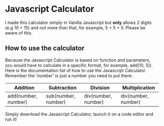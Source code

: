# Javascript Calculator
I made this calculator simply in Vanilla Javascript but **only** allows 2 digits (e.g 10 + 15) and not more than that, for example, 5 + 5 + 5. Please be aware of this.

## How to use the calculator
Because the Javascript Calculator is based on function and parameters, you would have to calculate in a specific format, for example, add(10, 5)). Here is the documentation list of how to use the Javascript Calculator. Remember the 'number' is just a number you need to put there:

| Addition | Subtraction | Division | Multiplication |
| ----------- | ----------- | ----------- | ----------- |
| add(number, number) | sub(number, number) | div(number, number) | div(number, number) |

Simply download the Javascript Calculator, launch it on a code editor and run it!
